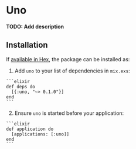 # Uno

**TODO: Add description**

## Installation

If [available in Hex](https://hex.pm/docs/publish), the package can be installed as:

  1. Add `uno` to your list of dependencies in `mix.exs`:

    ```elixir
    def deps do
      [{:uno, "~> 0.1.0"}]
    end
    ```

  2. Ensure `uno` is started before your application:

    ```elixir
    def application do
      [applications: [:uno]]
    end
    ```

